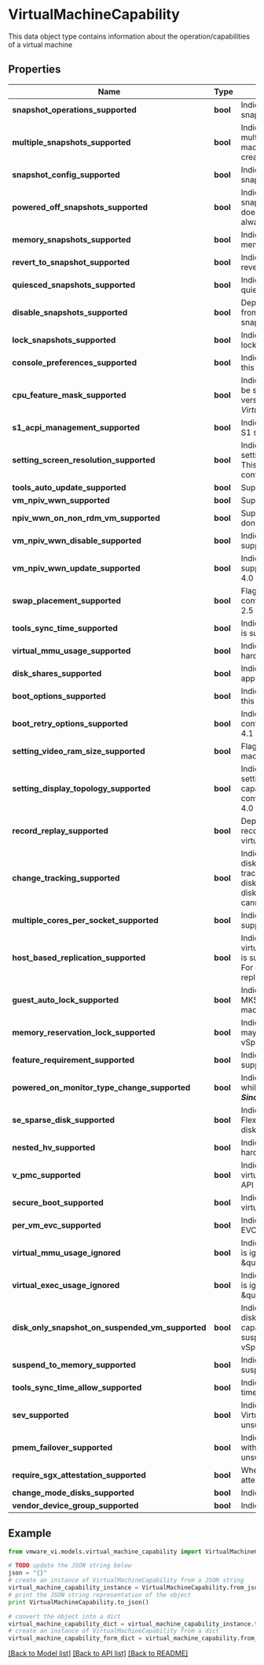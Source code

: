 # VirtualMachineCapability

This data object type contains information about the operation/capabilities of a virtual machine 

## Properties
Name | Type | Description | Notes
------------ | ------------- | ------------- | -------------
**snapshot_operations_supported** | **bool** | Indicates whether or not a virtual machine supports snapshot operations.  | 
**multiple_snapshots_supported** | **bool** | Indicates whether or not a virtual machine supports multiple snapshots.  This value is not set when the virtual machine is unavailable, for instance, when it is being created or deleted.  | 
**snapshot_config_supported** | **bool** | Indicates whether or not a virtual machine supports snapshot config.  | 
**powered_off_snapshots_supported** | **bool** | Indicates whether or not a virtual machine supports snapshot operations in poweredOff state.  This flag doesn&#39;t affect vim.VirtualMachine.GetSnapshot, which is always supported.  | 
**memory_snapshots_supported** | **bool** | Indicates whether or not a virtual machine supports memory snapshots.  | 
**revert_to_snapshot_supported** | **bool** | Indicates whether or not a virtual machine supports reverting to a snapshot.  | 
**quiesced_snapshots_supported** | **bool** | Indicates whether or not a virtual machine supports quiesced snapshots.  | 
**disable_snapshots_supported** | **bool** | Deprecated as of vSphere API 4.0. The value returned from the server is always false.  Indicates whether or not snapshots can be disabled.  ***Since:*** VI API 2.5  | 
**lock_snapshots_supported** | **bool** | Indicates whether or not the snapshot tree can be locked.  ***Since:*** VI API 2.5  | 
**console_preferences_supported** | **bool** | Indicates whether console preferences can be set for this virtual machine.  | 
**cpu_feature_mask_supported** | **bool** | Indicates whether CPU feature requirements masks can be set for this virtual machine.  Masking for hardware version 9 and newer virtual machines is controlled by *VirtualMachineCapability.featureRequirementSupported*.  | 
**s1_acpi_management_supported** | **bool** | Indicates whether or not a virtual machine supports ACPI S1 settings management.  | 
**setting_screen_resolution_supported** | **bool** | Indicates whether of not this virtual machine supports setting the screen resolution of the console window.  This capability depends on the guest operating system configured for this virtual machine.  | 
**tools_auto_update_supported** | **bool** | Supports tools auto-update.  | 
**vm_npiv_wwn_supported** | **bool** | Supports virtual machine NPIV WWN.  ***Since:*** VI API 2.5  | 
**npiv_wwn_on_non_rdm_vm_supported** | **bool** | Supports assigning NPIV WWN to virtual machines that don&#39;t have RDM disks.  ***Since:*** VI API 2.5  | 
**vm_npiv_wwn_disable_supported** | **bool** | Indicates whether the NPIV disabling operation is supported the virtual machine.  ***Since:*** vSphere API 4.0  | 
**vm_npiv_wwn_update_supported** | **bool** | Indicates whether the update of NPIV WWNs are supported on the virtual machine.  ***Since:*** vSphere API 4.0  | 
**swap_placement_supported** | **bool** | Flag indicating whether the virtual machine has a configurable *swapfile placement policy*.  ***Since:*** VI API 2.5  | 
**tools_sync_time_supported** | **bool** | Indicates whether asking tools to sync time with the host is supported.  ***Since:*** VI API 2.5  | 
**virtual_mmu_usage_supported** | **bool** | Indicates whether or not the use of nested page table hardware support can be explicitly set.  ***Since:*** VI API 2.5  | 
**disk_shares_supported** | **bool** | Indicates whether resource settings for disks can be applied to this virtual machine.  ***Since:*** VI API 2.5  | 
**boot_options_supported** | **bool** | Indicates whether boot options can be configured for this virtual machine.  ***Since:*** VI API 2.5  | 
**boot_retry_options_supported** | **bool** | Indicates whether automatic boot retry can be configured for this virtual machine.  ***Since:*** vSphere API 4.1  | 
**setting_video_ram_size_supported** | **bool** | Flag indicating whether the video ram size of this virtual machine can be configured.  ***Since:*** VI API 2.5  | 
**setting_display_topology_supported** | **bool** | Indicates whether of not this virtual machine supports setting the display topology of the console window.  This capability depends on the guest operating system configured for this virtual machine.  ***Since:*** vSphere API 4.0  | 
**record_replay_supported** | **bool** | Deprecated as of vSphere API 6.0.  Indicates whether record and replay functionality is supported on this virtual machine.  ***Since:*** vSphere API 4.0  | 
**change_tracking_supported** | **bool** | Indicates that change tracking is supported for virtual disks of this virtual machine.  However, even if change tracking is supported, it might not be available for all disks of the virtual machine. For example, passthru raw disk mappings or disks backed by any Ver1BackingInfo cannot be tracked.  ***Since:*** vSphere API 4.0  | 
**multiple_cores_per_socket_supported** | **bool** | Indicates whether multiple virtual cores per socket is supported on this VM.  ***Since:*** vSphere API 5.0  | 
**host_based_replication_supported** | **bool** | Indicates that host based replication is supported on this virtual machine.  However, even if host based replication is supported, it might not be available for all disk types. For example, passthru raw disk mappings can not be replicated.  ***Since:*** vSphere API 5.0  | 
**guest_auto_lock_supported** | **bool** | Indicates whether features like guest OS auto-lock and MKS connection controls are supported for this virtual machine.  ***Since:*** vSphere API 5.0  | 
**memory_reservation_lock_supported** | **bool** | Indicates whether *memoryReservationLockedToMax* may be set to true for this virtual machine.  ***Since:*** vSphere API 5.0  | 
**feature_requirement_supported** | **bool** | Indicates whether featureRequirement feature is supported.  ***Since:*** vSphere API 5.1  | 
**powered_on_monitor_type_change_supported** | **bool** | Indicates whether a monitor type change is supported while this virtual machine is in the poweredOn state.  ***Since:*** vSphere API 5.1  | 
**se_sparse_disk_supported** | **bool** | Indicates whether this virtual machine supports the Flex-SE (space-efficient, sparse) format for virtual disks.  ***Since:*** vSphere API 5.1  | 
**nested_hv_supported** | **bool** | Indicates whether this virtual machine supports nested hardware-assisted virtualization.  ***Since:*** vSphere API 5.1  | 
**v_pmc_supported** | **bool** | Indicates whether this virtual machine supports virtualized CPU performance counters.  ***Since:*** vSphere API 5.1  | 
**secure_boot_supported** | **bool** | Indicates whether secureBoot is supported for this virtual machine.  ***Since:*** vSphere API 6.5  | [optional] 
**per_vm_evc_supported** | **bool** | Indicates whether this virtual machine supports Per-VM EVC mode.  ***Since:*** vSphere API 6.7  | [optional] 
**virtual_mmu_usage_ignored** | **bool** | Indicates that *VirtualMachineFlagInfo.virtualMmuUsage* is ignored by this virtual machine, always operating as if \&quot;on\&quot; was selected.  ***Since:*** vSphere API 6.7  | [optional] 
**virtual_exec_usage_ignored** | **bool** | Indicates that *VirtualMachineFlagInfo.virtualExecUsage* is ignored by this virtual machine, always operating as if \&quot;hvOn\&quot; was selected.  ***Since:*** vSphere API 6.7  | [optional] 
**disk_only_snapshot_on_suspended_vm_supported** | **bool** | Indicates whether this virtual machine supports creating disk-only snapshots in suspended state.  If this capability is not set, the snapshot of a virtual machine in suspended state will always include memory.  ***Since:*** vSphere API 6.7  | [optional] 
**suspend_to_memory_supported** | **bool** | Indicates whether this virtual machine supports suspending to memory.  ***Since:*** vSphere API 7.0.2.0  | [optional] 
**tools_sync_time_allow_supported** | **bool** | Indicates support for allowing or disallowing all tools time sync with host.  ***Since:*** vSphere API 7.0.1.0  | [optional] 
**sev_supported** | **bool** | Indicates support for AMD-SEV (Secure Encrypted Virtualization).  SEV is supported when set to true, and unsupported otherwise.  ***Since:*** vSphere API 7.0.1.0  | [optional] 
**pmem_failover_supported** | **bool** | Indicates support for failover to a dfferent host on VM&#39;s with pmem.  Failover is supported when set to true, and unsupported otherwise.  ***Since:*** vSphere API 7.0.2.0  | [optional] 
**require_sgx_attestation_supported** | **bool** | Whether the VM supports requiring SGX remote attestation.  | [optional] 
**change_mode_disks_supported** | **bool** | Indicates support for change mode on virtual disks  | [optional] 
**vendor_device_group_supported** | **bool** | Indicates support for Vendor Device Groups  | [optional] 

## Example

```python
from vmware_vi.models.virtual_machine_capability import VirtualMachineCapability

# TODO update the JSON string below
json = "{}"
# create an instance of VirtualMachineCapability from a JSON string
virtual_machine_capability_instance = VirtualMachineCapability.from_json(json)
# print the JSON string representation of the object
print VirtualMachineCapability.to_json()

# convert the object into a dict
virtual_machine_capability_dict = virtual_machine_capability_instance.to_dict()
# create an instance of VirtualMachineCapability from a dict
virtual_machine_capability_form_dict = virtual_machine_capability.from_dict(virtual_machine_capability_dict)
```
[[Back to Model list]](../README.md#documentation-for-models) [[Back to API list]](../README.md#documentation-for-api-endpoints) [[Back to README]](../README.md)


